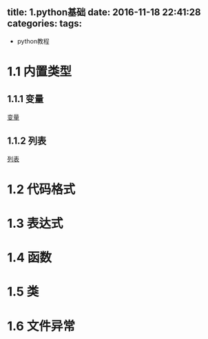 title: 1.python基础
date: 2016-11-18 22:41:28
categories:
tags:
---
  - python教程

 
  
  
# 1.1 内置类型

## 1.1.1 变量
[变量](1-1-1-变量.md)
  
   
## 1.1.2 列表

[列表](1-1-2-列表.md)


  
  
# 1.2 代码格式
  
# 1.3 表达式
  
# 1.4 函数

# 1.5 类
  
# 1.6 文件异常
  






